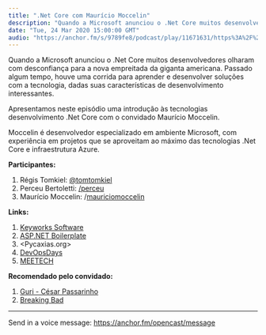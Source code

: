 ```yaml
---
title: ".Net Core com Maurício Moccelin"
description: "Quando a Microsoft anunciou o .Net Core muitos desenvolvedores olharam com desconfiança para a nova empreitada da giganta americana. Passado algum tem..."
date: "Tue, 24 Mar 2020 15:00:00 GMT"
audio: "https://anchor.fm/s/9789fe8/podcast/play/11671631/https%3A%2F%2Fd3ctxlq1ktw2nl.cloudfront.net%2Fproduction%2F2020-2-28%2F59763250-44100-2-9713d584a0833.mp3"
---
```


Quando a Microsoft anunciou o .Net Core muitos desenvolvedores olharam com desconfiança para a nova empreitada da giganta americana. Passado algum tempo, houve uma corrida para aprender e desenvolver soluções com a tecnologia, dadas suas características de desenvolvimento interessantes.  

Apresentamos neste episódio uma introdução às tecnologias desenvolvimento .Net Core com o convidado Maurício Moccelin.   

Moccelin é desenvolvedor especializado em ambiente Microsoft, com experiência em projetos que se aproveitam ao máximo das tecnologias .Net Core e infraestrutura Azure.  




**Participantes:**


1. Régis Tomkiel: [@tomtomkiel](twitter.com/tomtomkiel)
2. Perceu Bertoletti: [/perceu](https://github.com/perceu)
3. Maurício Moccelin: /[mauriciomoccelin](https://github.com/mauriciomoccelin "https://github.com/mauriciomoccelin")


**Links:**


1. [Keyworks Software](http://keyworks.com.br/)
2. [ASP.NET Boilerplate](https://aspnetboilerplate.com/)
3. <Pycaxias.org>
4. [DevOpsDays](https://devopsdays.org/events/2020-porto-alegre/welcome/)
5. [MEETECH](https://www.facebook.com/groups/MEETECH/)




**Recomendado pelo convidado:** 


1. [Guri - César Passarinho](https://www.youtube.com/watch?v=OsokOgHxT0Y)
2. [Breaking Bad](https://www.youtube.com/watch?v=2-W6_6gJda0)







--- 

Send in a voice message: https://anchor.fm/opencast/message